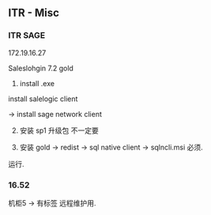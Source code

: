 
## ITR - Misc

### ITR SAGE

172.19.16.27

Saleslohgin 7.2 gold

1. install .exe

install salelogic client

→  install sage network client


2. 安装 sp1 升级包  不一定要

3. 安装 gold → redist → sql native client → sqlncli.msi  必须.


运行.





### 16.52

机柜5 → 有标签  远程维护用.





